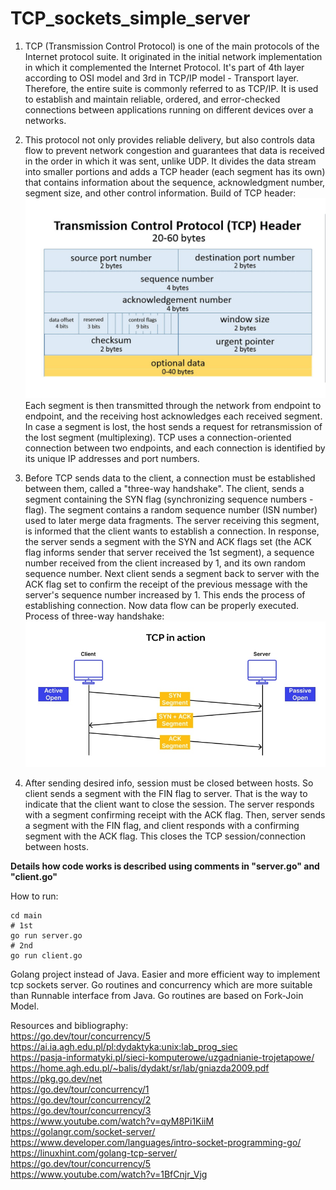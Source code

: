 # TCP_sockets_simple_server

1. TCP (Transmission Control Protocol) is one of the main protocols of the Internet protocol suite. 
It originated in the initial network implementation in which it complemented the Internet Protocol. 
It's part of 4th layer according to OSI model and 3rd in TCP/IP model - Transport layer.
Therefore, the entire suite is commonly referred to as TCP/IP.
It is used to establish and maintain reliable, ordered, and error-checked connections between applications running 
on different devices over a networks.

2. This protocol not only provides reliable delivery, but also controls data flow to prevent network congestion 
and guarantees that data is received in the order in which it was sent, unlike UDP.
It divides the data stream into smaller portions and adds a TCP header (each segment has its own) that contains 
information about the sequence, acknowledgment number, segment size, and other control information.
Build of TCP header:  
![TCPheader.jpg](Info/TCPheader.jpg)  
Each segment is then transmitted through the network from endpoint to endpoint, and the receiving host acknowledges 
each received segment. In case a segment is lost, the host sends a request for retransmission of the lost segment 
(multiplexing). TCP uses a connection-oriented connection between two endpoints, and each connection is 
identified by its unique IP addresses and port numbers.

3. Before TCP sends data to the client, a connection must be established between them, called a "three-way handshake". 
The client, sends a segment containing the SYN flag (synchronizing sequence numbers - flag). 
The segment contains a random sequence number (ISN number) used to 
later merge data fragments. The server receiving this segment, is informed that the client wants to establish 
a connection. In response, the server sends a segment with the 
SYN and ACK flags set (the ACK flag informs sender that server received the 1st segment), 
a sequence number received from the client increased by 1, and its own random sequence number.
Next client sends a segment back to server with the ACK flag set to confirm the receipt of the previous 
message with the server's sequence number increased by 1. This ends the process of establishing connection.
Now data flow can be properly executed.
Process of three-way handshake:  
![3WayHandshake.jpg](Info/3WayHandshake.jpg)  

4. After sending desired info, session must be closed between hosts. So client sends a segment 
with the FIN flag to server. That is the way to indicate that the client want to close the session. 
The server responds with a segment confirming receipt with the ACK flag. 
Then, server sends a segment with the FIN flag, and client responds with a confirming segment with the ACK flag. 
This closes the TCP session/connection between hosts.  

**Details how code works is described using comments in "server.go" and "client.go"**

How to run:
```
cd main
# 1st 
go run server.go
# 2nd
go run client.go
```


Golang project instead of Java. 
Easier and more efficient way to implement tcp sockets server. 
Go routines and concurrency which are more suitable than Runnable interface from Java.
Go routines are based on Fork-Join Model.


Resources and bibliography:  
https://go.dev/tour/concurrency/5  
https://ai.ia.agh.edu.pl/pl:dydaktyka:unix:lab_prog_siec  
https://pasja-informatyki.pl/sieci-komputerowe/uzgadnianie-trojetapowe/  
https://home.agh.edu.pl/~balis/dydakt/sr/lab/gniazda2009.pdf  
https://pkg.go.dev/net  
https://go.dev/tour/concurrency/1  
https://go.dev/tour/concurrency/2  
https://go.dev/tour/concurrency/3  
https://www.youtube.com/watch?v=qyM8Pi1KiiM  
https://golangr.com/socket-server/  
https://www.developer.com/languages/intro-socket-programming-go/  
https://linuxhint.com/golang-tcp-server/  
https://go.dev/tour/concurrency/5  
https://www.youtube.com/watch?v=1BfCnjr_Vjg